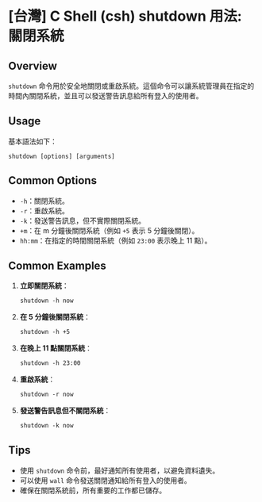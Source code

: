 # [台灣] C Shell (csh) shutdown 用法: 關閉系統

## Overview
`shutdown` 命令用於安全地關閉或重啟系統。這個命令可以讓系統管理員在指定的時間內關閉系統，並且可以發送警告訊息給所有登入的使用者。

## Usage
基本語法如下：
```
shutdown [options] [arguments]
```

## Common Options
- `-h`：關閉系統。
- `-r`：重啟系統。
- `-k`：發送警告訊息，但不實際關閉系統。
- `+m`：在 m 分鐘後關閉系統（例如 `+5` 表示 5 分鐘後關閉）。
- `hh:mm`：在指定的時間關閉系統（例如 `23:00` 表示晚上 11 點）。

## Common Examples
1. **立即關閉系統**：
   ```csh
   shutdown -h now
   ```

2. **在 5 分鐘後關閉系統**：
   ```csh
   shutdown -h +5
   ```

3. **在晚上 11 點關閉系統**：
   ```csh
   shutdown -h 23:00
   ```

4. **重啟系統**：
   ```csh
   shutdown -r now
   ```

5. **發送警告訊息但不關閉系統**：
   ```csh
   shutdown -k now
   ```

## Tips
- 使用 `shutdown` 命令前，最好通知所有使用者，以避免資料遺失。
- 可以使用 `wall` 命令發送關閉通知給所有登入的使用者。
- 確保在關閉系統前，所有重要的工作都已儲存。